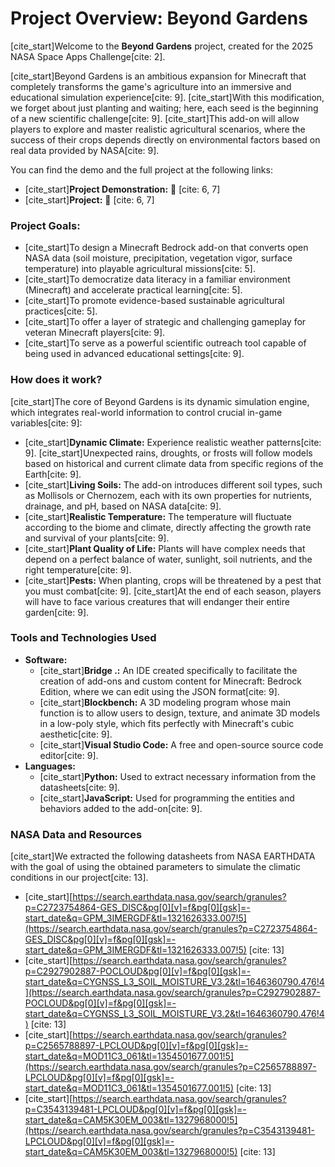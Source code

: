 # Project Overview: Beyond Gardens

[cite_start]Welcome to the **Beyond Gardens** project, created for the 2025 NASA Space Apps Challenge[cite: 2].

[cite_start]Beyond Gardens is an ambitious expansion for Minecraft that completely transforms the game's agriculture into an immersive and educational simulation experience[cite: 9]. [cite_start]With this modification, we forget about just planting and waiting; here, each seed is the beginning of a new scientific challenge[cite: 9]. [cite_start]This add-on will allow players to explore and master realistic agricultural scenarios, where the success of their crops depends directly on environmental factors based on real data provided by NASA[cite: 9].

You can find the demo and the full project at the following links:
* [cite_start]**Project Demonstration:** 🚧 [cite: 6, 7]
* [cite_start]**Project:** 🚧 [cite: 6, 7]


### Project Goals:

* [cite_start]To design a Minecraft Bedrock add-on that converts open NASA data (soil moisture, precipitation, vegetation vigor, surface temperature) into playable agricultural missions[cite: 5].
* [cite_start]To democratize data literacy in a familiar environment (Minecraft) and accelerate practical learning[cite: 5].
* [cite_start]To promote evidence-based sustainable agricultural practices[cite: 5].
* [cite_start]To offer a layer of strategic and challenging gameplay for veteran Minecraft players[cite: 9].
* [cite_start]To serve as a powerful scientific outreach tool capable of being used in advanced educational settings[cite: 9].

### How does it work?

[cite_start]The core of Beyond Gardens is its dynamic simulation engine, which integrates real-world information to control crucial in-game variables[cite: 9]:

* [cite_start]**Dynamic Climate:** Experience realistic weather patterns[cite: 9]. [cite_start]Unexpected rains, droughts, or frosts will follow models based on historical and current climate data from specific regions of the Earth[cite: 9].
* [cite_start]**Living Soils:** The add-on introduces different soil types, such as Mollisols or Chernozem, each with its own properties for nutrients, drainage, and pH, based on NASA data[cite: 9].
* [cite_start]**Realistic Temperature:** The temperature will fluctuate according to the biome and climate, directly affecting the growth rate and survival of your plants[cite: 9].
* [cite_start]**Plant Quality of Life:** Plants will have complex needs that depend on a perfect balance of water, sunlight, soil nutrients, and the right temperature[cite: 9].
* [cite_start]**Pests:** When planting, crops will be threatened by a pest that you must combat[cite: 9]. [cite_start]At the end of each season, players will have to face various creatures that will endanger their entire garden[cite: 9].

### Tools and Technologies Used

* **Software:**
    * [cite_start]**Bridge .:** An IDE created specifically to facilitate the creation of add-ons and custom content for Minecraft: Bedrock Edition, where we can edit using the JSON format[cite: 9].
    * [cite_start]**Blockbench:** A 3D modeling program whose main function is to allow users to design, texture, and animate 3D models in a low-poly style, which fits perfectly with Minecraft's cubic aesthetic[cite: 9].
    * [cite_start]**Visual Studio Code:** A free and open-source source code editor[cite: 9].
* **Languages:**
    * [cite_start]**Python:** Used to extract necessary information from the datasheets[cite: 9].
    * [cite_start]**JavaScript:** Used for programming the entities and behaviors added to the add-on[cite: 9].

### NASA Data and Resources

[cite_start]We extracted the following datasheets from NASA EARTHDATA with the goal of using the obtained parameters to simulate the climatic conditions in our project[cite: 13].

* [cite_start][https://search.earthdata.nasa.gov/search/granules?p=C2723754864-GES_DISC&pg[0][v]=f&pg[0][gsk]=-start_date&q=GPM_3IMERGDF&tl=1321626333.007!5](https://search.earthdata.nasa.gov/search/granules?p=C2723754864-GES_DISC&pg[0][v]=f&pg[0][gsk]=-start_date&q=GPM_3IMERGDF&tl=1321626333.007!5) [cite: 13]
* [cite_start][https://search.earthdata.nasa.gov/search/granules?p=C2927902887-POCLOUD&pg[0][v]=f&pg[0][gsk]=-start_date&q=CYGNSS_L3_SOIL_MOISTURE_V3.2&tl=1646360790.476!4](https://search.earthdata.nasa.gov/search/granules?p=C2927902887-POCLOUD&pg[0][v]=f&pg[0][gsk]=-start_date&q=CYGNSS_L3_SOIL_MOISTURE_V3.2&tl=1646360790.476!4) [cite: 13]
* [cite_start][https://search.earthdata.nasa.gov/search/granules?p=C2565788897-LPCLOUD&pg[0][v]=f&pg[0][gsk]=-start_date&q=MOD11C3_061&tl=1354501677.001!5](https://search.earthdata.nasa.gov/search/granules?p=C2565788897-LPCLOUD&pg[0][v]=f&pg[0][gsk]=-start_date&q=MOD11C3_061&tl=1354501677.001!5) [cite: 13]
* [cite_start][https://search.earthdata.nasa.gov/search/granules?p=C3543139481-LPCLOUD&pg[0][v]=f&pg[0][gsk]=-start_date&q=CAM5K30EM_003&tl=1327968000!5](https://search.earthdata.nasa.gov/search/granules?p=C3543139481-LPCLOUD&pg[0][v]=f&pg[0][gsk]=-start_date&q=CAM5K30EM_003&tl=1327968000!5) [cite: 13]
